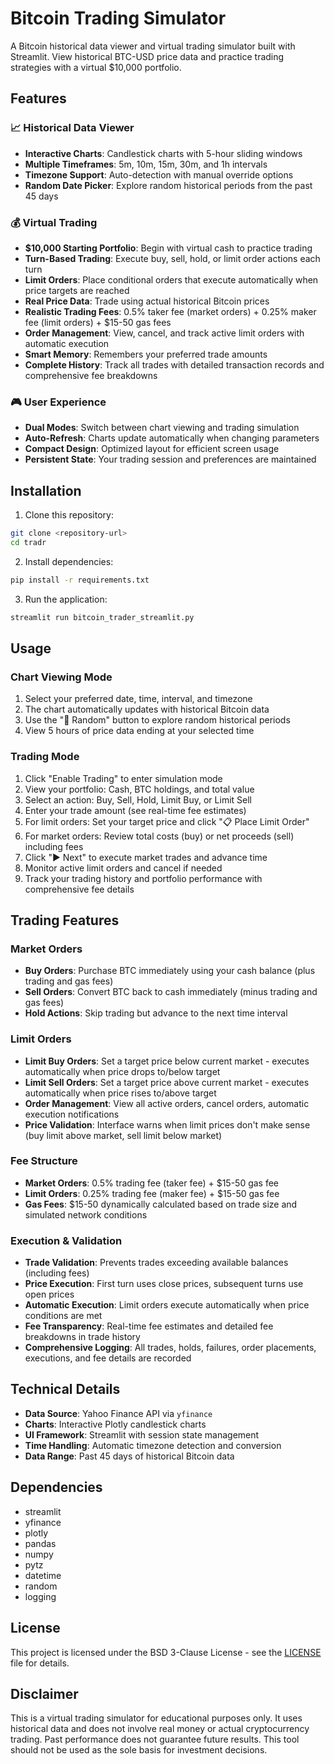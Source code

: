 # Bitcoin Trading Simulator

A Bitcoin historical data viewer and virtual trading simulator built with Streamlit. View historical BTC-USD price data and practice trading strategies with a virtual $10,000 portfolio.

## Features

### 📈 Historical Data Viewer
- **Interactive Charts**: Candlestick charts with 5-hour sliding windows
- **Multiple Timeframes**: 5m, 10m, 15m, 30m, and 1h intervals
- **Timezone Support**: Auto-detection with manual override options
- **Random Date Picker**: Explore random historical periods from the past 45 days

### 💰 Virtual Trading
- **$10,000 Starting Portfolio**: Begin with virtual cash to practice trading
- **Turn-Based Trading**: Execute buy, sell, hold, or limit order actions each turn
- **Limit Orders**: Place conditional orders that execute automatically when price targets are reached
- **Real Price Data**: Trade using actual historical Bitcoin prices
- **Realistic Trading Fees**: 0.5% taker fee (market orders) + 0.25% maker fee (limit orders) + $15-50 gas fees
- **Order Management**: View, cancel, and track active limit orders with automatic execution
- **Smart Memory**: Remembers your preferred trade amounts
- **Complete History**: Track all trades with detailed transaction records and comprehensive fee breakdowns

### 🎮 User Experience
- **Dual Modes**: Switch between chart viewing and trading simulation
- **Auto-Refresh**: Charts update automatically when changing parameters
- **Compact Design**: Optimized layout for efficient screen usage
- **Persistent State**: Your trading session and preferences are maintained

## Installation

1. Clone this repository:
```bash
git clone <repository-url>
cd tradr
```

2. Install dependencies:
```bash
pip install -r requirements.txt
```

3. Run the application:
```bash
streamlit run bitcoin_trader_streamlit.py
```

## Usage

### Chart Viewing Mode
1. Select your preferred date, time, interval, and timezone
2. The chart automatically updates with historical Bitcoin data
3. Use the "🎲 Random" button to explore random historical periods
4. View 5 hours of price data ending at your selected time

### Trading Mode
1. Click "Enable Trading" to enter simulation mode
2. View your portfolio: Cash, BTC holdings, and total value
3. Select an action: Buy, Sell, Hold, Limit Buy, or Limit Sell
4. Enter your trade amount (see real-time fee estimates)
5. For limit orders: Set your target price and click "📋 Place Limit Order"
6. For market orders: Review total costs (buy) or net proceeds (sell) including fees
7. Click "▶️ Next" to execute market trades and advance time
8. Monitor active limit orders and cancel if needed
9. Track your trading history and portfolio performance with comprehensive fee details

## Trading Features

### Market Orders
- **Buy Orders**: Purchase BTC immediately using your cash balance (plus trading and gas fees)
- **Sell Orders**: Convert BTC back to cash immediately (minus trading and gas fees)
- **Hold Actions**: Skip trading but advance to the next time interval

### Limit Orders
- **Limit Buy Orders**: Set a target price below current market - executes automatically when price drops to/below target
- **Limit Sell Orders**: Set a target price above current market - executes automatically when price rises to/above target
- **Order Management**: View all active orders, cancel orders, automatic execution notifications
- **Price Validation**: Interface warns when limit prices don't make sense (buy limit above market, sell limit below market)

### Fee Structure
- **Market Orders**: 0.5% trading fee (taker fee) + $15-50 gas fee
- **Limit Orders**: 0.25% trading fee (maker fee) + $15-50 gas fee
- **Gas Fees**: $15-50 dynamically calculated based on trade size and simulated network conditions

### Execution & Validation
- **Trade Validation**: Prevents trades exceeding available balances (including fees)
- **Price Execution**: First turn uses close prices, subsequent turns use open prices
- **Automatic Execution**: Limit orders execute automatically when price conditions are met
- **Fee Transparency**: Real-time fee estimates and detailed fee breakdowns in trade history
- **Comprehensive Logging**: All trades, holds, failures, order placements, executions, and fee details are recorded

## Technical Details

- **Data Source**: Yahoo Finance API via `yfinance`
- **Charts**: Interactive Plotly candlestick charts
- **UI Framework**: Streamlit with session state management
- **Time Handling**: Automatic timezone detection and conversion
- **Data Range**: Past 45 days of historical Bitcoin data

## Dependencies

- streamlit
- yfinance
- plotly
- pandas
- numpy
- pytz
- datetime
- random
- logging

## License

This project is licensed under the BSD 3-Clause License - see the [LICENSE](LICENSE) file for details.

## Disclaimer

This is a virtual trading simulator for educational purposes only. It uses historical data and does not involve real money or actual cryptocurrency trading. Past performance does not guarantee future results. This tool should not be used as the sole basis for investment decisions.